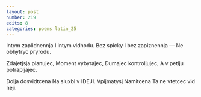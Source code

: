 ```yaml
---
layout: post
number: 219
edits: 8
categories: poems latin_25
---
```


Intym zaplidnennja
I intym vidhodu. 
Bez spicky 
I bez zapiznennja —
Ne obhytryc pryrodu.

Zdajetjsja planujec,
Moment vybyrajec,
Dumajec kontroljujec,
A v petlju potrapljajec.

Dolja dosvidtcena
Na sluxbi v IDEJI.
Vpijmatysj 
Namitcena
Ta ne vtetcec vid neji.
